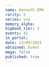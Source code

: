 ```yaml
---
name: Kenneth EMH
rarity: 5
series: voy
memory_alpha:
bigbook_tier: 3
events: 42
in_portal:
date: 13/09/2023
obtained: Event
mega: false
published: true
---
```



